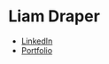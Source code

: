 # Liam Draper

- [LinkedIn](https://www.linkedin.com/in/liam-draper-/)
- [Portfolio](https://liam-draper-portfolio.herokuapp.com/)
